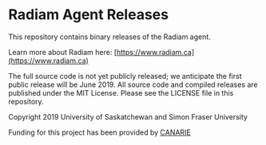 # Radiam Agent Releases

This repository contains binary releases of the Radiam agent.

Learn more about Radiam here: [https://www.radiam.ca](https://www.radiam.ca)

The full source code is not yet publicly released; we anticipate the first public release will be June 2019. All source code and compiled releases are published under the MIT License.  Please see the LICENSE file in this repository.

Copyright 2019 University of Saskatchewan and Simon Fraser University

Funding for this project has been provided by [CANARIE](https://www.canarie.ca/rdm/)

